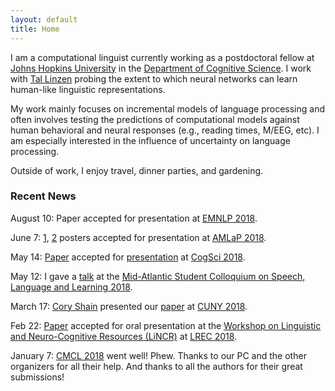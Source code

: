 ```yaml
---
layout: default
title: Home
---
```


I am a computational linguist currently working as
a postdoctoral fellow at [Johns Hopkins University](https://www.jhu.edu/)
in the [Department of Cognitive Science](http://cogsci.jhu.edu/). I work with [Tal Linzen](http://tallinzen.net/) probing the extent to which neural networks can learn human-like linguistic representations.

My work mainly focuses on incremental models of language processing and often involves testing the predictions of computational models against human behavioral and neural responses (e.g., reading times, M/EEG, etc). I am especially interested in the influence of uncertainty on language processing.

Outside of work, I enjoy travel, dinner parties, and gardening.

### Recent News

August 10: Paper accepted for presentation at [EMNLP 2018](http://emnlp2018.org/).

June 7: [1](/assets/pdf/vanschijndel_linzen-2018-amlap_adapt-abstract.pdf), [2](/assets/pdf/vanschijndel_linzen-2018-amlap_topk-abstract.pdf) posters accepted for presentation at [AMLaP 2018](https://amor.cms.hu-berlin.de/~knoeferp/AMLaP2018/Home.html).

May 14: [Paper](/assets/pdf/vanschijndel_linzen-2018-cogsci.pdf) accepted for [presentation](assets/pdf/vanschijndel_linzen-2018-cogsci-poster.pdf) at [CogSci 2018](http://www.cognitivesciencesociety.org/conference/cogsci-2018/).

May 12: I gave a [talk](assets/pdf/vanschijndel_linzen-2018-masc-slides.pdf) at the [Mid-Atlantic Student Colloquium on Speech, Language and Learning 2018](http://www.mascsll.org/2018).

March 17: [Cory Shain](https://www.asc.ohio-state.edu/shain.3/) presented our [paper](/assets/pdf/shain_etal-2018-cuny.pdf) at
[CUNY 2018](http://cuny2018.ucdavis.edu/).

Feb 22: [Paper](/assets/pdf/shain_etal-2018-lincr.pdf) accepted for oral presentation at the [Workshop on Linguistic and Neuro-Cognitive Resources (LiNCR)](http://lincr2018.cbs.polyu.edu.hk/LiNCR_workshop/) at [LREC 2018](http://lrec2018.lrec-conf.org/en/).

January 7: [CMCL 2018](https://cmclorg.github.io/) went well! Phew. Thanks to
our PC and the other organizers for all their help. And thanks to all the authors
for their great submissions!
